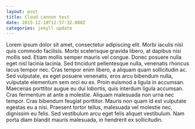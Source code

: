 ```yaml
---
layout: post
title: Cloud cannon test
date: 2015-12-10T12:57:32.000Z
categories: jekyll update
---
```


Lorem ipsum dolor sit amet, consectetur adipiscing elit. Morbi iaculis nisl quis commodo facilisis. Morbi scelerisque gravida libero, at dapibus nisi mollis sed. Etiam mollis semper mauris vel congue. Donec posuere nulla eget nisl lacinia lacinia. Sed tincidunt pellentesque nulla, venenatis rhoncus lacus tempor nec. Cras tempor enim libero, a aliquam quam sollicitudin ac. Sed vulputate, ex eget posuere venenatis, eros arcu bibendum nulla, vulputate elementum sem orci eu ex. Proin euismod a ligula in accumsan. Maecenas porttitor augue eu dui lobortis, quis interdum ligula accumsan. Cras fermentum at ante a molestie. Aliquam malesuada non urna nec tempor. Cras bibendum feugiat porttitor. Mauris non quam id est vulputate egestas eu a nisi. Praesent tortor tellus, malesuada vel molestie nec, dignissim eu felis. Sed vestibulum arcu eget felis aliquet vestibulum. Nam porta diam blandit mauris malesuada, in hendrerit ex sollicitudin.
